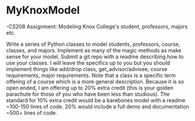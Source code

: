 # MyKnoxModel
-CS208 Assignment: Modeling Knox College's student, professors, majors etc.

Write a series of Python classes to model students, professors, course, classes, and majors. Implement as many of the magic methods as make sense for your model. Submit a git repo with a readme describing how to use your classes.
I will leave the specifics up to you but you should implement things like add/drop class, get_advisor/advisee, course requirements, major requirements.
Note that a class is a specific term offering of a course which is a more general description.
Because it is so open ended, I am offering up to 20% extra credit (this is your golden parachute for those of you who have been less than studious). The standard for 10% extra credit would be a barebones model with a readme ~100-150 lines of code. 20% would include a full demo and documentation ~500+ lines of code.

